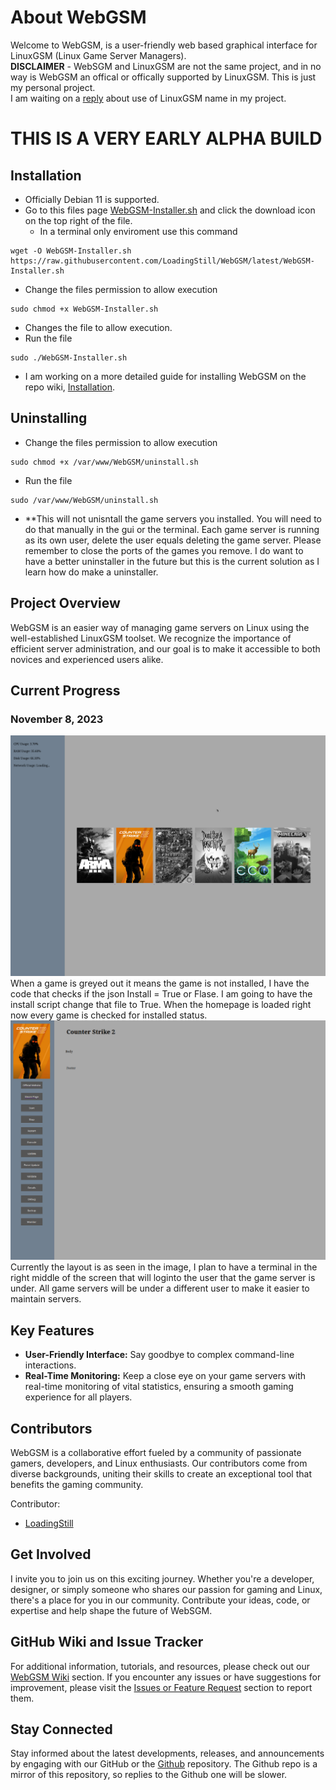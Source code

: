 # About WebGSM

Welcome to WebGSM, is a user-friendly web based graphical interface for LinuxGSM (Linux Game Server Managers).  
**DISCLAIMER** - WebSGM and LinuxGSM are not the same project, and in no way is WebGSM an offical or offically supported by LinuxGSM.  This is just my personal project.  
I am waiting on a [reply](https://github.com/GameServerManagers/LinuxGSM/discussions/4371) about use of LinuxGSM name in my project.

# THIS IS A VERY EARLY ALPHA BUILD

## Installation
- Officially Debian 11 is supported.
- Go to this files page [WebGSM-Installer.sh](https://github.com/LoadingStill/WebGSM/blob/latest/WebGSM-Installer.sh) and click the download icon on the top right of the file.
  - In a terminal only enviroment use this command
```
wget -O WebGSM-Installer.sh https://raw.githubusercontent.com/LoadingStill/WebGSM/latest/WebGSM-Installer.sh
```
- Change the files permission to allow execution
```
sudo chmod +x WebGSM-Installer.sh
```
  - Changes the file to allow execution.
- Run the file
```
sudo ./WebGSM-Installer.sh
```
- I am working on a more detailed guide for installing WebGSM on the repo wiki, [Installation](https://github.com/LoadingStill/WebGSM/wiki/Installation).

## Uninstalling
- Change the files permission to allow execution
```
sudo chmod +x /var/www/WebGSM/uninstall.sh
```
- Run the file
```
sudo /var/www/WebGSM/uninstall.sh
```
- **This will not unisntall the game servers you installed.  You will need to do that manually in the gui or the terminal.  Each game server is running as its own user, delete the user equals deleting the game server.  Please remember to close the ports of the games you remove.  I do want to have a better uninstaller in the future but this is the current solution as I learn how do make a uninstaller.

## Project Overview
WebGSM is an easier way of managing game servers on Linux using the well-established LinuxGSM toolset. We recognize the importance of efficient server administration, and our goal is to make it accessible to both novices and experienced users alike.

## Current Progress
### November 8, 2023

![Home Page](.github/ProjectUpdate/Nov-8-2023-Status-Home-Page-Update.png)  
When a game is greyed out it means the game is not installed, I have the code that checks if the json Install = True or Flase.  I am going to have the install script change that file to True. When the homepage is loaded right now every game is checked for installed status.  
![Game Page](.github/ProjectUpdate/Nov-8-2023-Game-Page-Update.png) 
Currently the layout is as seen in the image, I plan to have a terminal in the right middle of the screen that will loginto the user that the game server is under.  All game servers will be under a different user to make it easier to maintain servers.


## Key Features
- **User-Friendly Interface:** Say goodbye to complex command-line interactions.
- **Real-Time Monitoring:** Keep a close eye on your game servers with real-time monitoring of vital statistics, ensuring a smooth gaming experience for all players.

## Contributors
WebGSM is a collaborative effort fueled by a community of passionate gamers, developers, and Linux enthusiasts. Our contributors come from diverse backgrounds, uniting their skills to create an exceptional tool that benefits the gaming community.

Contributor:
- [LoadingStill](https://github.com/LoadingStill)


## Get Involved
I invite you to join us on this exciting journey. Whether you're a developer, designer, or simply someone who shares our passion for gaming and Linux, there's a place for you in our community. Contribute your ideas, code, or expertise and help shape the future of WebSGM.

## GitHub Wiki and Issue Tracker
For additional information, tutorials, and resources, please check out our [WebGSM Wiki](https://github.com/LoadingStill/WebGSM/wiki) section. If you encounter any issues or have suggestions for improvement, please visit the [Issues or Feature Request](https://github.com/LoadingStill/WebGSM/issues) section to report them.

## Stay Connected
Stay informed about the latest developments, releases, and announcements by engaging with our GitHub or the [Github](https://github.com/LoadingStill/WebGSM) repository. The Github repo is a mirror of this repository, so replies to the Github one will be slower.
